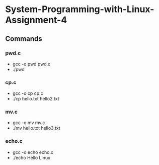 # System-Programming-with-Linux-Assignment-4
## Commands 

### pwd.c
- gcc -o pwd pwd.c
- ./pwd
### cp.c
- gcc -o cp cp.c
- ./cp hello.txt hello2.txt
### mv.c
- gcc -o mv mv.c
- ./mv hello.txt hello3.txt
### echo.c
- gcc -o echo echo.c
- ./echo Hello Linux
